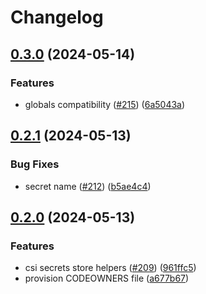 # Changelog

## [0.3.0](https://github.com/prefapp/charts/compare/csi-secrets-store-helpers-v0.2.1...csi-secrets-store-helpers-v0.3.0) (2024-05-14)


### Features

* globals compatibility ([#215](https://github.com/prefapp/charts/issues/215)) ([6a5043a](https://github.com/prefapp/charts/commit/6a5043a03609aebd853873b1ec05f6f6e4cca489))

## [0.2.1](https://github.com/prefapp/charts/compare/csi-secrets-store-helpers-v0.2.0...csi-secrets-store-helpers-v0.2.1) (2024-05-13)


### Bug Fixes

* secret name ([#212](https://github.com/prefapp/charts/issues/212)) ([b5ae4c4](https://github.com/prefapp/charts/commit/b5ae4c4f81cacb631a6572b50e368e8fc67846b2))

## [0.2.0](https://github.com/prefapp/charts/compare/csi-secrets-store-helpers-v0.1.0...csi-secrets-store-helpers-v0.2.0) (2024-05-13)


### Features

* csi secrets store helpers ([#209](https://github.com/prefapp/charts/issues/209)) ([961ffc5](https://github.com/prefapp/charts/commit/961ffc5425cc3c5227ad1229447eeeee29f0a2d8))
* provision CODEOWNERS file ([a677b67](https://github.com/prefapp/charts/commit/a677b67a8645c950fc06a763eaae18ba1909719e))
